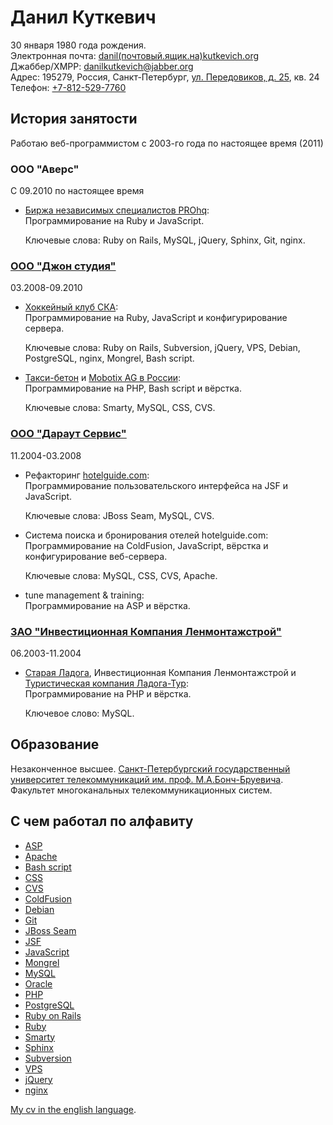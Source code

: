 <!-- -*- coding: utf-8-unix; -*-
     Danil Kutkevich's CV
     Copyright (C) 2007, 2008, 2009,
     2010, 2011 Danil Kutkevich <danil@kutkevich.org> -->

Данил Куткевич
==============

30 января 1980 года рождения.  
Электронная почта: [danil(почтовый.ящик.на)kutkevich.org][email]  
Джаббер/XMPP: [danilkutkevich@jabber.org](xmpp:danilkutkevich@jabber.org)  
Адрес: 195279, Россия, Санкт-Петербург, [ул. Передовиков, д. 25][], кв. 24  
Телефон: [+7-812-529-7760](tel:+7-812-529-7760)

[ул. Передовиков, д. 25]: http://maps.google.com/maps?f=q&hl=en&geocode=&q=Russia,+Sankt-Peterburg,+%D1%83%D0%BB%D0%B8%D1%86%D0%B0+%D0%9F%D0%B5%D1%80%D0%B5%D0%B4%D0%BE%D0%B2%D0%B8%D0%BA%D0%BE%D0%B2+25&sll=59.944404,30.46278&sspn=0.024718,0.058365&ie=UTF8&z=15&iwloc=addr&om=1
[email]: danil(почтовый.ящик.на)kutkevich.org

История занятости
-----------------

Работаю веб-программистом с 2003-го года по настоящее время (2011)

### ООО "Аверс"

С 09.2010 по настоящее время

*   [Биржа независимых специалистов PROhq](http://prohq.ru):  
    Программирование на Ruby и JavaScript.

    Ключевые слова: Ruby on Rails, MySQL, jQuery, Sphinx, Git, nginx.

### [ООО "Джон студия"](http://john.ru)

03.2008-09.2010

*   [Хоккейный клуб СКА](http://hc-ska.ru):  
    Программирование на Ruby, JavaScript и конфигурирование сервера.

    Ключевые слова: Ruby on Rails, Subversion, jQuery, VPS, Debian,
    PostgreSQL, nginx, Mongrel, Bash script.

*   [Такси-бетон](http://taxibeton.ru)
    и [Mobotix AG в России](http://mobotix-russia.ru):  
    Программирование на PHP, Bash script и вёрстка.

    Ключевые слова: Smarty, MySQL, CSS, CVS.

### [ООО "Дараут Сервис"](http://darout.ru/rus/)

11.2004-03.2008

*   Рефакторинг [hotelguide.com](http://hotelguide.com):  
    Программирование пользовательского интерфейса на JSF и JavaScript.

    Ключевые слова: JBoss Seam, MySQL, CVS.

*   Система поиска и бронирования отелей hotelguide.com:  
    Программирование на ColdFusion, JavaScript, вёрстка и
    конфигурирование веб-сервера.

    Ключевые слова: MySQL, CSS, CVS, Apache.

*   tune management & training:  
    Программирование на ASP и вёрстка.

### [ЗАО "Инвестиционная Компания Ленмонтажстрой"][lms]

[lms]: http://lmsic.com

06.2003-11.2004

*   [Старая Ладога](http://oldladoga.ru),
    Инвестиционная Компания Ленмонтажстрой
    и [Туристическая компания Ладога-Тур](http://ladoga-tour.ru):  
    Программирование на PHP и вёрстка.

    Ключевое слово: MySQL.

<!--
### Вооружённые силы Российской Федерации 06.2001-05.2003 Рядовой войск связи

### ООО "Агат" 09.1999-05.2001 Менеджер
-->

Образование
-----------

Незаконченное высшее.
[Санкт-Петербургский государственный университет телекоммуникаций
им. проф. М.А.Бонч-Бруевича](http://sut.ru). Факультет многоканальных
телекоммуникационных систем.
<!-- Заочная форма обучения. -->

С чем работал по алфавиту
-------------------------

* [ASP][]
* [Apache][]
* [Bash script][]
* [CSS][]
* [CVS][]
* [ColdFusion][]
* [Debian][]
* [Git][]
* [JBoss Seam][]
* [JSF][]
* [JavaScript][]
* [Mongrel][]
* [MySQL][]
* [Oracle][]
* [PHP][]
* [PostgreSQL][]
* [Ruby on Rails][]
* [Ruby][]
* [Smarty][]
* [Sphinx][]
* [Subversion][]
* [VPS][]
* [jQuery][]
* [nginx][]

[ASP]: http://ru.wikipedia.org/wiki/Active_Server_Pages "Active Server Pages"
[Apache]: http://ru.wikipedia.org/wiki/Apache "Веб-сервер"
[Bash script]: http://en.wikipedia.org/wiki/Bash_script
[CSS]: http://ru.wikipedia.org/wiki/Каскадные_таблицы_стилей "Каскадные таблицы стилей"
[CVS]: http://ru.wikipedia.org/wiki/CVS "Concurrent versions system (система управления версиями)"
[ColdFusion]: http://ru.wikipedia.org/wiki/ColdFusion
[Debian]: http://ru.wikipedia.org/wiki/Debian "Debian GNU/Linux"
[Git]: http://ru.wikipedia.org/wiki/Git "Распределённая система управления версиями"
[JBoss Seam]: http://ru.wikipedia.org/wiki/JBoss_Seam "Каркас для создания веб-приложений"
[JSF]: http://ru.wikipedia.org/wiki/JavaServer_Faces "JavaServer Faces"
[JavaScript]: http://ru.wikipedia.org/wiki/JavaScript
[Mongrel]: http://en.wikipedia.org/wiki/Mongrel_(web_server) "Web server"
[MySQL]: http://ru.wikipedia.org/wiki/MySQL
[Oracle]: http://ru.wikipedia.org/wiki/Oracle_(СУБД)
[PHP]: http://ru.wikipedia.org/wiki/PHP
[PostgreSQL]: http://ru.wikipedia.org/wiki/PostgreSQL
[Ruby on Rails]: http://ru.wikipedia.org/wiki/Ruby_on_Rails "RoR (каркас для создания веб-приложений)"
[Ruby]: http://ru.wikipedia.org/wiki/Ruby
[Smarty]: http://ru.wikipedia.org/wiki/Smarty "Обработчик шаблонов"
[Sphinx]: http://ru.wikipedia.org/wiki/Sphinx_(поисковая_система) "Система полнотекстового поиска"
[Subversion]: http://ru.wikipedia.org/wiki/Subversion "SVN (система управления версиями)"
[VPS]: http://ru.wikipedia.org/wiki/VPS "Virtual private server (виртуальный выделенный сервер)"
[jQuery]: http://ru.wikipedia.org/wiki/JQuery "Библиотека JavaScript"
[nginx]: http://ru.wikipedia.org/wiki/Nginx "Веб-сервер"

[My cv in the english language](/en).

<!-- Created: 23 Aug 2007. -->
